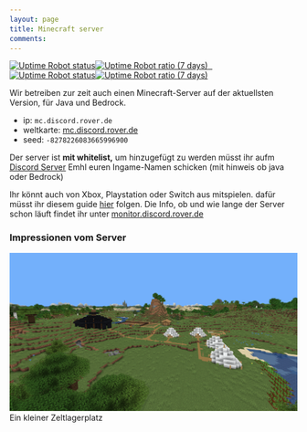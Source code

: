 ```yaml
---
layout: page
title: Minecraft server
comments: 
---
```

[![Uptime Robot status](https://img.shields.io/uptimerobot/status/m789100833-1f06993b60e5fa76d7dc0917?label=Minecraft%20Server&style=for-the-badge)![Uptime Robot ratio (7 days)](https://img.shields.io/uptimerobot/ratio/7/m789100833-1f06993b60e5fa76d7dc0917?style=for-the-badge) ‎  ![Uptime Robot status](https://img.shields.io/uptimerobot/status/m789089639-175db0f93995dff92e137864?label=Server%20Map&style=for-the-badge)![Uptime Robot ratio (7 days)](https://img.shields.io/uptimerobot/ratio/7/m789089639-175db0f93995dff92e137864?style=for-the-badge)](http://mc.discord.rover.de)

Wir betreiben zur zeit auch einen Minecraft-Server auf der aktuellsten Version, für Java und Bedrock.
 
- ip: `mc.discord.rover.de`
- weltkarte: [mc.discord.rover.de](http://mc.discord.rover.de)
- seed: `-8278226083665996900`

Der server ist **mit whitelist,** um hinzugefügt zu werden müsst ihr aufm [Discord Server](rover.de/discord) Emhl euren Ingame-Namen schicken (mit hinweis ob java oder Bedrock)

Ihr könnt auch von Xbox, Playstation oder Switch aus mitspielen.
dafür müsst ihr diesem guide [hier](https://github.com/Pugmatt/BedrockConnect) folgen.
Die Info, ob und wie lange der Server schon läuft findet ihr unter [monitor.discord.rover.de](http://monitor.discord.rover.de/)


### Impressionen vom Server

![Lagerplatz](/assets/img/Lagerplatz.png)
Ein kleiner Zeltlagerplatz
